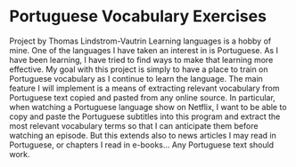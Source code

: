 # Portuguese Vocabulary Exercises
Project by Thomas Lindstrom-Vautrin
Learning languages is a hobby of mine. One of the languages I have taken an interest in is Portuguese. As I have been learning, I have tried to find ways to make that learning more effective. My goal with this project is simply to have a place to train on Portuguese vocabulary as I continue to learn the language. The main feature I will implement is a means of extracting relevant vocabulary from Portuguese text copied and pasted from any online source. In particular, when watching a Portuguese language show on Netflix, I want to be able to copy and paste the Portuguese subtitles into this program and extract the most relevant vocabulary terms so that I can anticipate them before watching an episode. But this extends also to news articles I may read in Portuguese, or chapters I read in e-books... Any Portuguese text should work.
